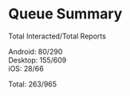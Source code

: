 # Queue Summary

Total Interacted/Total Reports

Android: 80/290  
Desktop: 155/609  
iOS: 28/66

Total: 263/965
